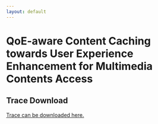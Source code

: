 ```yaml
---
layout: default
---
```


# QoE-aware Content Caching towards User Experience Enhancement for Multimedia Contents Access

## Trace Download

[Trace can be downloaded here.](https://www.dropbox.com/s/qlwm3bat40fmy87/Trace.7z)

